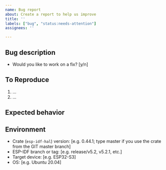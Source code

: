 ```yaml
---
name: Bug report
about: Create a report to help us improve
title: ''
labels: ["bug", "status:needs-attention"]
assignees: ''

---
```


## Bug description

<!-- A clear and concise description of what the bug is. -->

- Would you like to work on a fix? [y/n]

## To Reproduce

<!-- Steps to reproduce the behavior. -->
1. ...
2. ...

<!-- Please share the minimal repro of the issue where the bug can be reproduced. -->

<!-- Make sure you are able to reproduce the bug in the `master` branch, too. -->

## Expected behavior

<!-- A clear and concise description of what you expected to happen. Attach screenshots if needed. -->

## Environment

- Crate (`esp-idf-hal`) version: [e.g. 0.44.1; type master if you use the crate from the GIT master branch]
- ESP-IDF branch or tag: [e.g. release/v5.2, v5.2.1, etc.]
- Target device: [e.g. ESP32-S3] <!-- Use `espflash board-info` to get the target device iformation. -->
- OS: [e.g. Ubuntu 20.04]
